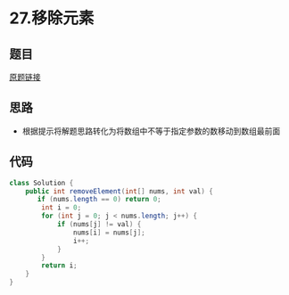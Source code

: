 # 27.移除元素
## 题目
[原题链接](https://leetcode.com/problems/remove-element/)

## 思路
- 根据提示将解题思路转化为将数组中不等于指定参数的数移动到数组最前面

## 代码
```java
class Solution {
    public int removeElement(int[] nums, int val) {
       if (nums.length == 0) return 0; 
    	int i = 0;
    	for (int j = 0; j < nums.length; j++) {
    		if (nums[j] != val) {
    			nums[i] = nums[j];
    			i++;
    		}
    	}
		return i;
    }
}
```